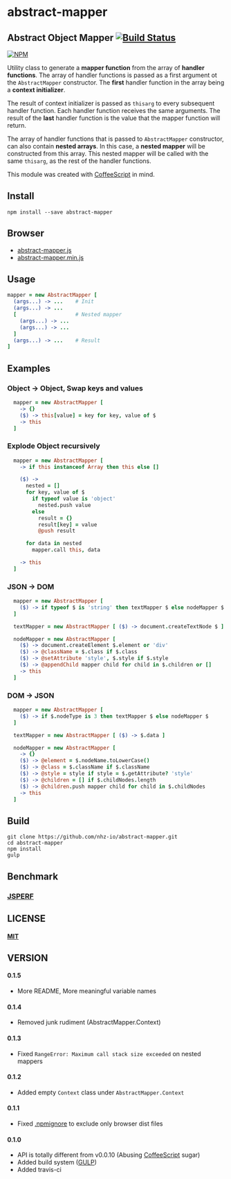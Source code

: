 # abstract-mapper

## Abstract Object Mapper [![Build Status][travis-image]][travis-url]
[![NPM][npm-image]][npm-url]

Utility class to generate a **mapper function** from the array of
**handler functions**. The array of handler functions is passed
as a first argument ot the `AbstractMapper` constructor. The **first**
handler function in the array being a **context initializer**.

The result of context initializer is passed as `thisarg` to every
subsequent handler function. Each handler function receives the
same arguments. The result of the **last** handler function is the value
that the mapper function will return.

The array of handler functions that is passed to `AbstractMapper`
constructor, can also contain **nested arrays**. In this case, a **nested mapper**
will be constructed from this array. This nested mapper will be called with
the same `thisarg`, as the rest of the handler functions.

This module was created with [CoffeeScript][coffeescript-url] in mind.

## Install
```
npm install --save abstract-mapper
```

## Browser
* [abstract-mapper.js](abstract-mapper.js)
* [abstract-mapper.min.js](abstract-mapper.min.js)

## Usage

```coffeescript
mapper = new AbstractMapper [
  (args...) -> ...    # Init
  (args...) -> ...
  [                   # Nested mapper
    (args...) -> ...
    (args...) -> ...
  ]
  (args...) -> ...    # Result
]
```

## Examples

### Object -> Object, Swap keys and values
```coffeescript
  mapper = new AbstractMapper [
    -> {}
    ($) -> this[value] = key for key, value of $
    -> this
  ]
```

### Explode Object recursively
```coffeescript
  mapper = new AbstractMapper [
    -> if this instanceof Array then this else []

    ($) ->
      nested = []
      for key, value of $
        if typeof value is 'object'
          nested.push value
        else
          result = {}
          result[key] = value
          @push result

      for data in nested
        mapper.call this, data

    -> this
  ]
```

### JSON -> DOM
```coffeescript
  mapper = new AbstractMapper [
    ($) -> if typeof $ is 'string' then textMapper $ else nodeMapper $
  ]

  textMapper = new AbstractMapper [ ($) -> document.createTextNode $ ]

  nodeMapper = new AbstractMapper [
    ($) -> document.createElement $.element or 'div'
    ($) -> @className = $.class if $.class
    ($) -> @setAttribute 'style', $.style if $.style
    ($) -> @appendChild mapper child for child in $.children or []
    -> this
  ]
```

### DOM -> JSON
```coffeescript
  mapper = new AbstractMapper [
    ($) -> if $.nodeType is 3 then textMapper $ else nodeMapper $
  ]

  textMapper = new AbstractMapper [ ($) -> $.data ]

  nodeMapper = new AbstractMapper [
    -> {}
    ($) -> @element = $.nodeName.toLowerCase()
    ($) -> @class = $.className if $.className
    ($) -> @style = style if style = $.getAttribute? 'style'
    ($) -> @children = [] if $.childNodes.length
    ($) -> @children.push mapper child for child in $.childNodes
    -> this
  ]
```

Build
-----
```
git clone https://github.com/nhz-io/abstract-mapper.git
cd abstract-mapper
npm install
gulp
```

## Benchmark
###  [JSPERF](http://jsperf.com/abstract-mapper/6)

LICENSE
-------
#### [MIT](LICENSE)

VERSION
-------
#### 0.1.5
* More README, More meaningful variable names

#### 0.1.4
* Removed junk rudiment (AbstractMapper.Context)

#### 0.1.3
* Fixed `RangeError: Maximum call stack size exceeded` on nested mappers

#### 0.1.2
* Added empty `Context` class under `AbstractMapper.Context`

#### 0.1.1
* Fixed [.npmignore](.npmignore) to exclude only browser dist files

#### 0.1.0
* API is totally different from v0.0.10 (Abusing [CoffeeScript][coffeescript-url] sugar)
* Added build system ([GULP][gulp-url])
* Added travis-ci


[coffeescript-url]: https://github.com/jashkenas/coffeescript
[gulp-url]: https://github.com/gulpjs/gulp

[travis-image]: https://travis-ci.org/NHZio/abstract-mapper.svg
[travis-url]: https://travis-ci.org/NHZio/abstract-mapper

[npm-image]: https://nodei.co/npm/abstract-mapper.png
[npm-url]: https://nodei.co/npm/abstract-mapper
